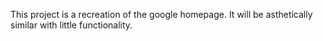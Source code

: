 This project is a recreation of the google homepage. It will be asthetically similar with little functionality.